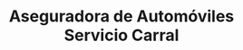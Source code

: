 ---
title: "Aseguradora de Automóviles Servicio Carral"
url: /toluca/aseguradora-de-automoviles-servicio-carral/
shop: reparación de automóviles
---